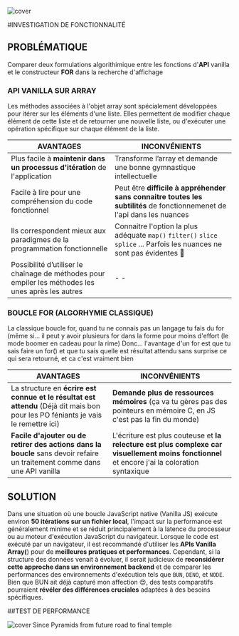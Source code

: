 ![cover](https://kpkfzczpavanzocxzyta.supabase.co/storage/v1/object/public/oc-react/readme-header-oc-react-07.png)


#INVESTIGATION DE FONCTIONNALITÉ

## PROBLÉMATIQUE
Comparer deux formulations algorithimique entre les fonctions d'**API** vanilla et le constructeur **FOR** dans la recherche d'affichage

### API VANILLA SUR ARRAY
Les méthodes associées à l'objet array sont spécialement développées pour itérer sur les éléments d'une liste. Elles permettent de modifier chaque élément de cette liste et de retourner une nouvelle liste, ou d'exécuter une opération spécifique sur chaque élément de la liste.


|AVANTAGES|INCONVÉNIENTS|
|---|---|
|Plus facile à **maintenir dans un processus d'itération** de l'application | Transforme l’array et demande une bonne gymnastique intellectuelle 
|Facile à lire pour une compréhension du code fonctionnel| Peut être **difficile à appréhender sans connaitre toutes les subtilités** de fonctionnemenet de l'api dans les nuances
|Ils correspondent mieux aux paradigmes de la programmation fonctionnelle| Connaitre l'option la plus adéquate `map()` `filter()` `slice` `splice` ... Parfois les nuances ne sont pas évidentes 🥲
|Possibilité d’utiliser le chaînage de méthodes pour empiler les méthodes les unes après les autres|- -|

### BOUCLE FOR (ALGORHYMIE CLASSIQUE) 
La classique boucle for, quand tu ne connais pas un langage tu fais du for (même si... il peut y avoir plusieurs for dans la forme pour moins d'effort (le mode boomer en cadeau pour la rime) 
Donc... l'avantage d'un for est que tu sais faire un for() et que tu sais quelle est résultat attendu sans surprise ce qui sera retourné, et ca c'est vraiment bien 

|AVANTAGES|INCONVÉNIENTS|
|---|---|
|La structure en **écrire est connue et le résultat est attendu** (Déjà dit mais bon pour les PO féniants je vais le remettre ici) | **Demande plus de ressources mémoires** (ça va tu gères pas des pointeurs en mémoire C, en JS c'est pas la fin du monde)
| **Facile d'ajouter ou de retirer des actions dans la boucle** sans devoir refaire un traitement comme dans une API vanilla | L'écriture est plus couteuse et **la relecture est plus complexe car visuellement moins fonctionnel** et encore j'ai la coloration syntaxique

## SOLUTION 
Dans une situation où une boucle JavaScript native (Vanilla JS) exécute environ **50 itérations sur un fichier local**, l'impact sur la performance est généralement minime et se réduit principalement à la latence du processeur ou au moteur d'exécution JavaScript du navigateur. Lorsque le code est exécuté par un navigateur, il est recommandé d'utiliser les **APIs Vanilla Array(**) pour de **meilleures pratiques et performances**. Cependant, si la structure des données venait à évoluer, il serait judicieux de **reconsidérer cette approche dans un environnement backend** et de comparer les performances des environnements d'exécution tels que `BUN`, `DENO`, et `NODE`. Bien que BUN ait déjà capturé mon affection 😍, des tests comparatifs pourraient **révéler des différences cruciales** adaptées à des besoins spécifiques.

##TEST DE PERFORMANCE


![cover](https://kpkfzczpavanzocxzyta.supabase.co/storage/v1/object/public/nephcode-public/githubReadmeSkills.png)
Since Pyramids from future road to final temple